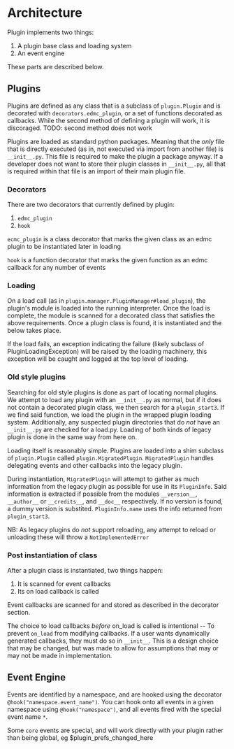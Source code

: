 # Architecture

Plugin implements two things:

1. A plugin base class and loading system
2. An event engine

These parts are described below.

## Plugins

Plugins are defined as any class that is a subclass of `plugin.Plugin` and is decorated with `decorators.edmc_plugin`,
or a set of functions decorated as callbacks. While the second method of defining a plugin will work, it is discoraged.
TODO: second method does not work

Plugins are loaded as standard python packages. Meaning that the _only_ file that is directly executed (as in,
not executed via import from another file) is `__init__.py`. This file is required to make the plugin a package anyway.
If a developer does not want to store their plugin classes in `__init__.py`, all that is required within that file is
an import of their main plugin file.

### Decorators

There are two decorators that currently defined by plugin:

1. `edmc_plugin`
2. `hook`

`ecmc_plugin` is a class decorator that marks the given class as an edmc plugin to be instantiated later in loading

`hook` is a function decorator that marks the given function as an edmc callback for any number of events

### Loading

On a load call (as in `plugin.manager.PluginManager#load_plugin`), the plugin's module is loaded into the running
interpreter. Once the load is complete, the module is scanned for a decorated class that satisfies the above requirements.
Once a plugin class is found, it is instantiated and the below takes place.

If the load fails, an exception indicating the failure (likely subclass of PluginLoadingException) will be raised by the
loading machinery, this exception will be caught and logged at the top level of loading.

### Old style plugins

Searching for old style plugins is done as part of locating normal plugins. We attempt to load any plugin with an
`__init__.py` as normal, but if it does not contain a decorated plugin class, we then search for a `plugin_start3`.
If we find said function, we load the plugin in the wrapped plugin loading system. Additionally, any suspected plugin
directories that do _not_ have an `__init__.py` are checked for a load.py. Loading of both kinds of legacy plugin
is done in the same way from here on.

Loading itself is reasonably simple. Plugins are loaded into a shim subclass of `plugin.Plugin` called
`plugin.MigratedPlugin`. `MigratedPlugin` handles delegating events and other callbacks into the legacy plugin.

During instantiation, `MigratedPlugin` will attempt to gather as much information from the legacy plugin as possible for
use in its `PluginInfo`. Said information is extracted if possible from the modules `__version__`,
`__author__` or `__credits__`, and `__doc__` respectively. If no version is found, a dummy version is substited.
`PluginInfo.name` uses the info returned from `plugin_start3`.

NB: As legacy plugins do _not_ support reloading, any attempt to reload or unloading these will throw a 
`NotImplementedError`

### Post instantiation of class

After a plugin class is instantiated, two things happen:

1. It is scanned for event callbacks
2. Its on load callback is called

Event callbacks are scanned for and stored as described in the decorator section.

The choice to load callbacks _before_ on_load is called is intentional -- To prevent `on_load` from modifying callbacks.
If a user wants dynamically generated callbacks, they must do so in `__init__`. This is a design choice that may be
changed, but was made to allow for assumptions that may or may not be made in implementation.

## Event Engine

Events are identified by a namespace, and are hooked using the decorator `@hook("namespace.event_name")`.
You can hook onto all events in a given namespace using `@hook("namespace")`, and all events fired with the special event name `*`.

Some `core` events are special, and will work directly with your plugin rather than
being global, eg $plugin_prefs_changed_here
